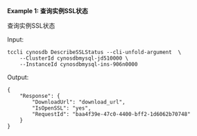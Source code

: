 **Example 1: 查询实例SSL状态**

查询实例SSL状态

Input: 

```
tccli cynosdb DescribeSSLStatus --cli-unfold-argument  \
    --ClusterId cynosdbmysql-jd510000 \
    --InstanceId cynosdbmysql-ins-906n0000
```

Output: 
```
{
    "Response": {
        "DownloadUrl": "download_url",
        "IsOpenSSL": "yes",
        "RequestId": "baa4f39e-47c0-4400-bff2-1d6062b70748"
    }
}
```

